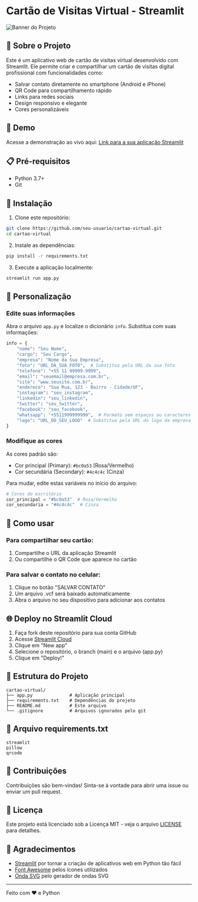 # Cartão de Visitas Virtual - Streamlit

![Banner do Projeto](https://via.placeholder.com/1200x300/bc0a53/FFFFFF/?text=Cart%C3%A3o+de+Visitas+Virtual)

## 📌 Sobre o Projeto

Este é um aplicativo web de cartão de visitas virtual desenvolvido com Streamlit. Ele permite criar e compartilhar um cartão de visitas digital profissional com funcionalidades como:

- Salvar contato diretamente no smartphone (Android e iPhone)
- QR Code para compartilhamento rápido
- Links para redes sociais
- Design responsivo e elegante
- Cores personalizáveis

## 🚀 Demo

Acesse a demonstração ao vivo aqui: [Link para a sua aplicação Streamlit](https://seu-cartao-virtual.streamlit.app/)

## 📋 Pré-requisitos

- Python 3.7+
- Git

## 🔧 Instalação

1. Clone este repositório:
```bash
git clone https://github.com/seu-usuario/cartao-virtual.git
cd cartao-virtual
```

2. Instale as dependências:
```bash
pip install -r requirements.txt
```

3. Execute a aplicação localmente:
```bash
streamlit run app.py
```

## 📝 Personalização

### Edite suas informações

Abra o arquivo `app.py` e localize o dicionário `info`. Substitua com suas informações:

```python
info = {
    "nome": "Seu Nome",
    "cargo": "Seu Cargo", 
    "empresa": "Nome da Sua Empresa",
    "foto": "URL_DA_SUA_FOTO",  # Substitua pela URL da sua foto
    "telefone": "+55 11 99999-9999",
    "email": "seuemail@empresa.com.br",
    "site": "www.seusite.com.br",
    "endereco": "Sua Rua, 123 - Bairro - Cidade/UF",
    "instagram": "seu_instagram",
    "linkedin": "seu_linkedin",
    "twitter": "seu_twitter",
    "facebook": "seu_facebook",
    "whatsapp": "+5511999999999",  # Formato sem espaços ou caracteres especiais
    "logo": "URL_DO_SEU_LOGO"  # Substitua pela URL do logo da empresa
}
```

### Modifique as cores

As cores padrão são:
- Cor principal (Primary): `#bc0a53` (Rosa/Vermelho)
- Cor secundária (Secondary): `#4c4c4c` (Cinza)

Para mudar, edite estas variáveis no início do arquivo:

```python
# Cores do escritório
cor_principal = "#bc0a53"  # Rosa/Vermelho
cor_secundaria = "#4c4c4c"  # Cinza
```

## 📱 Como usar

### Para compartilhar seu cartão:

1. Compartilhe o URL da aplicação Streamlit
2. Ou compartilhe o QR Code que aparece no cartão

### Para salvar o contato no celular:

1. Clique no botão "SALVAR CONTATO"
2. Um arquivo .vcf será baixado automaticamente
3. Abra o arquivo no seu dispositivo para adicionar aos contatos

## 🌐 Deploy no Streamlit Cloud

1. Faça fork deste repositório para sua conta GitHub
2. Acesse [Streamlit Cloud](https://streamlit.io/cloud)
3. Clique em "New app"
4. Selecione o repositório, o branch (main) e o arquivo (app.py)
5. Clique em "Deploy!"

## 📂 Estrutura do Projeto

```
cartao-virtual/
├── app.py              # Aplicação principal
├── requirements.txt    # Dependências do projeto
├── README.md           # Este arquivo
└── .gitignore          # Arquivos ignorados pelo git
```

## 📄 Arquivo requirements.txt

```
streamlit
pillow
qrcode
```

## 🤝 Contribuições

Contribuições são bem-vindas! Sinta-se à vontade para abrir uma issue ou enviar um pull request.

## 📝 Licença

Este projeto está licenciado sob a Licença MIT - veja o arquivo [LICENSE](LICENSE) para detalhes.

## 🙏 Agradecimentos

- [Streamlit](https://streamlit.io/) por tornar a criação de aplicativos web em Python tão fácil
- [Font Awesome](https://fontawesome.com/) pelos ícones utilizados
- [Onda SVG](https://getwaves.io/) pelo gerador de ondas SVG

---

Feito com ❤️ e Python
